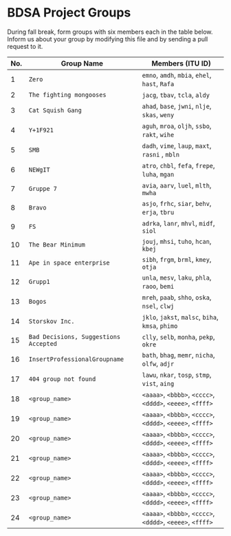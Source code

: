 # BDSA Project Groups

During fall break, form groups with six members each in the table below.
Inform us about your group by modifying this file and by sending a pull request to it.

|  No. | Group Name   | Members (ITU ID)                               |
|------|--------------|------------------------------------------------|
|    1 | `Zero`       | `emno`, `amdh`, `mbia`, `ehel`, `hast`, `Rafa` |
|    2 | `The fighting mongooses` | `jacg`, `tbav`, `tcla`, `aldy`     |
|    3 | `Cat Squish Gang` | `ahad`, `base`, `jwni`, `nlje`, `skas`, `weny` |
|    4 | `Y+1F921`    | `aguh`, `mroa`, `oljh`, `ssbo`, `rakt`, `wihe` |
|    5 | `SMB`        | `dadh`, `vime`, `laup`, `maxt`, `rasni` , `mbln`       |
|    6 | `NEWgIT`     | `atro`, `chbl`, `fefa`, `frepe`, `luha`, `mgan`|
|    7 | `Gruppe 7`   | `avia`, `aarv`, `luel`, `mlth`, `mwha`         |
|    8 | `Bravo` | `asjo`, `frhc`, `siar`, `behv`, `erja`, `tbru` |
|    9 | `FS` | `adrka`, `lanr`, `mhvl`, `midf`, `siol` |
|   10 | `The Bear Minimum` | `jouj`, `mhsi`, `tuho`, `hcan`, `kbej` |
|   11 | `Ape in space enterprise` | `sibh`, `frgm`, `brml`, `kmey`, `otja`|
|   12 | `Grupp1` | `unla`, `mesv`, `laku`, `phla`, `raoo`, `bemi` |
|   13 | `Bogos` | `mreh`, `paab`, `shho`, `oska`, `nsel`, `clwj` |
|   14 | `Storskov Inc.` | `jklo`, `jakst`, `malsc`, `biha`, `kmsa`, `phimo` |
|   15 | `Bad Decisions, Suggestions Accepted` | `clly`, `selb`, `monha`, `pekp`, `okre` |
|   16 | `InsertProfessionalGroupname` | `bath`, `bhag`, `memr`, `nicha`, `olfw`, `adjr` |
|   17 | `404 group not found` | `lawu`, `nkar`, `tosp`, `stmp`, `vist`, `aing` |
|   18 | `<group_name>` | `<aaaa>`, `<bbbb>`, `<cccc>`, `<dddd>`, `<eeee>`, `<ffff>` |
|   19 | `<group_name>` | `<aaaa>`, `<bbbb>`, `<cccc>`, `<dddd>`, `<eeee>`, `<ffff>` |
|   20 | `<group_name>` | `<aaaa>`, `<bbbb>`, `<cccc>`, `<dddd>`, `<eeee>`, `<ffff>` |
|   21 | `<group_name>` | `<aaaa>`, `<bbbb>`, `<cccc>`, `<dddd>`, `<eeee>`, `<ffff>` |
|   22 | `<group_name>` | `<aaaa>`, `<bbbb>`, `<cccc>`, `<dddd>`, `<eeee>`, `<ffff>` |
|   23 | `<group_name>` | `<aaaa>`, `<bbbb>`, `<cccc>`, `<dddd>`, `<eeee>`, `<ffff>` |
|   24 | `<group_name>` | `<aaaa>`, `<bbbb>`, `<cccc>`, `<dddd>`, `<eeee>`, `<ffff>` |

